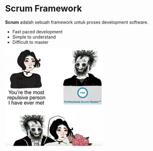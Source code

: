 # Scrum Framework

<div class="grid grid-cols-2 gap-y-10 gap-x-6">
  <div class="flex-row pt-10">

  <b>Scrum</b> adalah sebuah framework untuk proses development software.

  - Fast paced development
  - Simple to understand
  - Difficult to master

  </div>
  <div class="flex-row">

  <img src="/img/17_1.png">

  </div>
</div>
